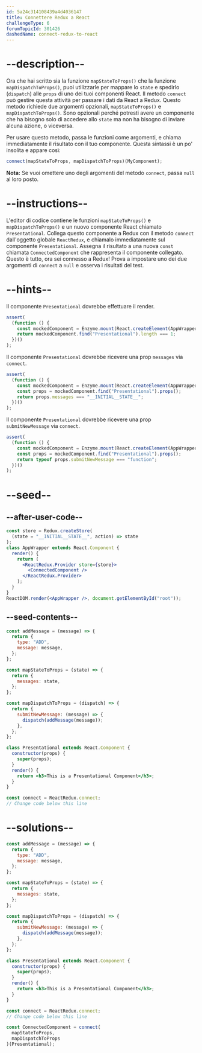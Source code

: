 ```yaml
---
id: 5a24c314108439a4d4036147
title: Connettere Redux a React
challengeType: 6
forumTopicId: 301426
dashedName: connect-redux-to-react
---
```


# --description--

Ora che hai scritto sia la funzione `mapStateToProps()` che la funzione `mapDispatchToProps()`, puoi utilizzarle per mappare lo `state` e spedirlo (`dispatch`) alle `props` di uno dei tuoi componenti React. Il metodo `connect` può gestire questa attività per passare i dati da React a Redux. Questo metodo richiede due argomenti opzionali, `mapStateToProps()` e `mapDispatchToProps()`. Sono opzionali perché potresti avere un componente che ha bisogno solo di accedere allo `state` ma non ha bisogno di inviare alcuna azione, o viceversa.

Per usare questo metodo, passa le funzioni come argomenti, e chiama immediatamente il risultato con il tuo componente. Questa sintassi è un po' insolita e appare così:

```js
connect(mapStateToProps, mapDispatchToProps)(MyComponent);
```

**Nota:** Se vuoi omettere uno degli argomenti del metodo `connect`, passa `null` al loro posto.

# --instructions--

L'editor di codice contiene le funzioni `mapStateToProps()` e `mapDispatchToProps()` e un nuovo componente React chiamato `Presentational`. Collega questo componente a Redux con il metodo `connect` dall'oggetto globale `ReactRedux`, e chiamalo immediatamente sul componente `Presentational`. Assegna il risultato a una nuova `const` chiamata `ConnectedComponent` che rappresenta il componente collegato. Questo è tutto, ora sei connesso a Redux! Prova a impostare uno dei due argomenti di `connect` a `null` e osserva i risultati del test.

# --hints--

Il componente `Presentational` dovrebbe effettuare il render.

```js
assert(
  (function () {
    const mockedComponent = Enzyme.mount(React.createElement(AppWrapper));
    return mockedComponent.find("Presentational").length === 1;
  })()
);
```

Il componente `Presentational` dovrebbe ricevere una prop `messages` via `connect`.

```js
assert(
  (function () {
    const mockedComponent = Enzyme.mount(React.createElement(AppWrapper));
    const props = mockedComponent.find("Presentational").props();
    return props.messages === "__INITIAL__STATE__";
  })()
);
```

Il componente `Presentational` dovrebbe ricevere una prop `submitNewMessage` via `connect`.

```js
assert(
  (function () {
    const mockedComponent = Enzyme.mount(React.createElement(AppWrapper));
    const props = mockedComponent.find("Presentational").props();
    return typeof props.submitNewMessage === "function";
  })()
);
```

# --seed--

## --after-user-code--

```jsx
const store = Redux.createStore(
  (state = "__INITIAL__STATE__", action) => state
);
class AppWrapper extends React.Component {
  render() {
    return (
      <ReactRedux.Provider store={store}>
        <ConnectedComponent />
      </ReactRedux.Provider>
    );
  }
}
ReactDOM.render(<AppWrapper />, document.getElementById("root"));
```

## --seed-contents--

```jsx
const addMessage = (message) => {
  return {
    type: "ADD",
    message: message,
  };
};

const mapStateToProps = (state) => {
  return {
    messages: state,
  };
};

const mapDispatchToProps = (dispatch) => {
  return {
    submitNewMessage: (message) => {
      dispatch(addMessage(message));
    },
  };
};

class Presentational extends React.Component {
  constructor(props) {
    super(props);
  }
  render() {
    return <h3>This is a Presentational Component</h3>;
  }
}

const connect = ReactRedux.connect;
// Change code below this line
```

# --solutions--

```jsx
const addMessage = (message) => {
  return {
    type: "ADD",
    message: message,
  };
};

const mapStateToProps = (state) => {
  return {
    messages: state,
  };
};

const mapDispatchToProps = (dispatch) => {
  return {
    submitNewMessage: (message) => {
      dispatch(addMessage(message));
    },
  };
};

class Presentational extends React.Component {
  constructor(props) {
    super(props);
  }
  render() {
    return <h3>This is a Presentational Component</h3>;
  }
}

const connect = ReactRedux.connect;
// Change code below this line

const ConnectedComponent = connect(
  mapStateToProps,
  mapDispatchToProps
)(Presentational);
```
